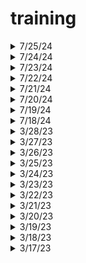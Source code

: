 # training
<details>
  <summary>7/25/24</summary>

- Coursera: [Operating Systems and You: Becoming a Power User](https://www.coursera.org/learn/os-power-user/home/module/1)

- [x] Module 6

  </details>
  
<details>
  <summary>7/24/24</summary>

- Coursera: [Operating Systems and You: Becoming a Power User](https://www.coursera.org/learn/os-power-user/home/module/1)

- [x] Module 5

  </details>
  
<details>
  <summary>7/23/24</summary>

- Coursera: [Operating Systems and You: Becoming a Power User](https://www.coursera.org/learn/os-power-user/home/module/1)

- [x] Module 4

  </details>
  
<details>
  <summary>7/22/24</summary>

- Coursera: [Operating Systems and You: Becoming a Power User](https://www.coursera.org/learn/os-power-user/home/module/1)

- [x] Module 3

  </details>
  
<details>
  <summary>7/21/24</summary>

- Coursera: [Operating Systems and You: Becoming a Power User](https://www.coursera.org/learn/os-power-user/home/module/1)

- [x] Modules 1-2

  </details>
  
<details>
  <summary>7/20/24</summary>

- Coursera: [The Bits and Bytes of Computer Networking](https://www.coursera.org/learn/computer-networking/home/module/6)

- [x] Module 6

  </details>
  
<details>
  <summary>7/19/24</summary>

- Coursera: [The Bits and Bytes of Computer Networking](https://www.coursera.org/learn/computer-networking/home/module/5)

- [x] Module 5

  </details>
  
<details>
  <summary>7/18/24</summary>

- Coursera: [The Bits and Bytes of Computer Networking](https://www.coursera.org/learn/computer-networking/home/module/3)

- [x] Modules 3-4

  </details>
  
<details>
  <summary>3/28/23</summary>
    
- Microsoft Learn: [Microsoft Azure Fundamentals: Describe cloud concepts](https://learn.microsoft.com/en-us/training/paths/microsoft-azure-fundamentals-describe-cloud-concepts/)  
  
- [x] Describe cloud computing
- [x] Describe the benefits of using cloud services
- [x] Describe cloud service types
  
  </details>

<details>
  <summary>3/27/23</summary>
   
  </details>
  
<details>
  <summary>3/26/23</summary>
   
  </details>
  
<details>
  <summary>3/25/23</summary>

  </details>
  
<details>
  <summary>3/24/23</summary>
  
- codecademy: [Create Video Games with Phaser.js Module 2](https://www.codecademy.com/learn/paths/create-video-games-with-phaser)
    
- [X] Learn JavaScript: Scope

  </details>

<details>
  <summary>3/23/23</summary>
  
  </details>

<details>
  <summary>3/22/23</summary>
  
  </details>

<details>
  <summary>3/21/23</summary>
 
  </details>

<details>
  <summary>3/20/23</summary>
  
- codecademy: [Create Video Games with Phaser.js Module 2](https://www.codecademy.com/learn/paths/create-video-games-with-phaser)
    
- [ ] Learn JavaScript: Scope

  </details>

<details>
  <summary>3/19/23</summary>
  
- codecademy: [Create Video Games with Phaser.js Module 2](https://www.codecademy.com/learn/paths/create-video-games-with-phaser)
    
- [X] Learn JavaScript: Functions

  </details>
  
  <details>
  <summary>3/18/23</summary>
  
  </details>
  
<details>
 <summary>3/17/23</summary>  
  
- codecademy: [Create Video Games with Phaser.js Module 2](https://www.codecademy.com/learn/paths/create-video-games-with-phaser)  
  
- [ ] Learn JavaScript: Functions
  
</details>
